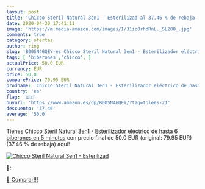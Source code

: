 ```yaml
---
layout: post
title: 'Chicco Steril Natural 3en1 - Esterilizad al 37.46 % de rebaja'
date: 2020-04-30 17:41:11
image: 'https://m.media-amazon.com/images/I/31ic0rhdRnL._SL200_.jpg'
comments: true
category: ofertas
author: ring
slug: 'B00SN4GQEY-es Chicco Steril Natural 3en1 - Esterilizador eléctrico de...'
tags: [ 'biberones','chicco', ]
actualPrice: 50.0 EUR
currency: EUR
price: 50.0
comparePrice: 79.95 EUR
prodname: 'Chicco Steril Natural 3en1 - Esterilizador eléctrico de hasta 6 biberones en 5 minutos'
country: 'es'
flag: '🇪🇸'
buyurl: 'https://www.amazon.es/dp/B00SN4GQEY/?tag=tolees-21'
descuento: '37.46'
average: '50.0'
---
```


Tienes [Chicco Steril Natural 3en1 - Esterilizador eléctrico de hasta 6 biberones en 5 minutos](https://www.amazon.es/dp/B00SN4GQEY/?tag=tolees-21) con precio final de  50.0 EUR (original: 79.95 EUR) (37.46 %  de rebaja) aqui!

[![Chicco Steril Natural 3en1 - Esterilizad](https://m.media-amazon.com/images/I/31ic0rhdRnL._SL200_.jpg)](https://www.amazon.es/dp/B00SN4GQEY/?tag=tolees-21)

🔎:


[🛒 Comprar!!!](https://www.amazon.es/dp/B00SN4GQEY/?tag=tolees-21)
